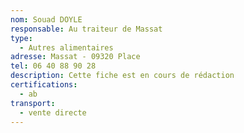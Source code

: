 ```yaml
---
nom: Souad DOYLE
responsable: Au traiteur de Massat
type:
  - Autres alimentaires
adresse: Massat - 09320 Place
tel: 06 40 88 90 28
description: Cette fiche est en cours de rédaction
certifications:
  - ab
transport:
  - vente directe
---
```

